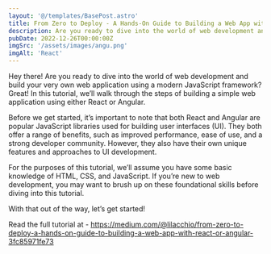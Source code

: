 ```yaml
---
layout: '@/templates/BasePost.astro'
title: From Zero to Deploy - A Hands-On Guide to Building a Web App with React or Angular
description: Are you ready to dive into the world of web development and build your very own web application using a modern JavaScript framework? Here's a full in-depth tutorial to make your first website using JavaScript frameworks.
pubDate: 2022-12-26T00:00:00Z
imgSrc: '/assets/images/angu.png'
imgAlt: 'React'
---
```


Hey there! Are you ready to dive into the world of web development and build your very own web application using a modern JavaScript framework? Great! In this tutorial, we’ll walk through the steps of building a simple web application using either React or Angular.

Before we get started, it’s important to note that both React and Angular are popular JavaScript libraries used for building user interfaces (UI). They both offer a range of benefits, such as improved performance, ease of use, and a strong developer community. However, they also have their own unique features and approaches to UI development.

For the purposes of this tutorial, we’ll assume you have some basic knowledge of HTML, CSS, and JavaScript. If you’re new to web development, you may want to brush up on these foundational skills before diving into this tutorial.

With that out of the way, let’s get started!

Read the full tutorial at - https://medium.com/@lilacchio/from-zero-to-deploy-a-hands-on-guide-to-building-a-web-app-with-react-or-angular-3fc85971fe73